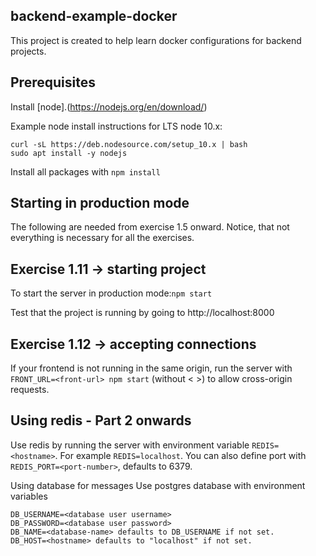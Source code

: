 ## backend-example-docker
This project is created to help learn docker configurations for backend projects.

## Prerequisites
Install [node].(https://nodejs.org/en/download/)

Example node install instructions for LTS node 10.x:
```
curl -sL https://deb.nodesource.com/setup_10.x | bash
sudo apt install -y nodejs
```
Install all packages with `npm install`

## Starting in production mode
The following are needed from exercise 1.5 onward. Notice, that not everything is necessary for all the exercises.

## Exercise 1.11 -> starting project
To start the server in production mode:`npm start`

Test that the project is running by going to http://localhost:8000

## Exercise 1.12 -> accepting connections
If your frontend is not running in the same origin, run the server with `FRONT_URL=<front-url> npm start` (without < >) to allow cross-origin requests.

## Using redis - Part 2 onwards
Use redis by running the server with environment variable `REDIS=<hostname>`. For example `REDIS=localhost`. You can also define port with `REDIS_PORT=<port-number>`, defaults to 6379.

Using database for messages
Use postgres database with environment variables
```
DB_USERNAME=<database user username>
DB_PASSWORD=<database user password>
DB_NAME=<database-name> defaults to DB_USERNAME if not set.
DB_HOST=<hostname> defaults to "localhost" if not set.
```
